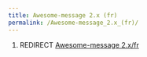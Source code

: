 ```yaml
---
title: Awesome-message 2.x (fr)
permalink: /Awesome-message_2.x_(fr)/
---
```


1.  REDIRECT [Awesome-message 2.x/fr](/Awesome-message_2.x/fr "wikilink")
